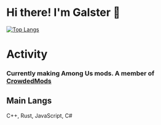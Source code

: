 # Hi there! I'm Galster :wave:
<!--[My github stats](https://github-readme-stats.vercel.app/api?username=Galster-dev&theme=radical&include_all_commits=true&count_private=true&show_icons=true)
<br-->
[![Top Langs](https://github-readme-stats.vercel.app/api/top-langs/?username=Galster-dev&layout=compact&theme=radical&hide_border=true)](https://github.com/anuraghazra/github-readme-stats)
<br>
# Activity
### Currently making Among Us mods. A member of [CrowdedMods](https://github.com/CrowdedMods)
## Main Langs
C++, Rust, JavaScript, C#
